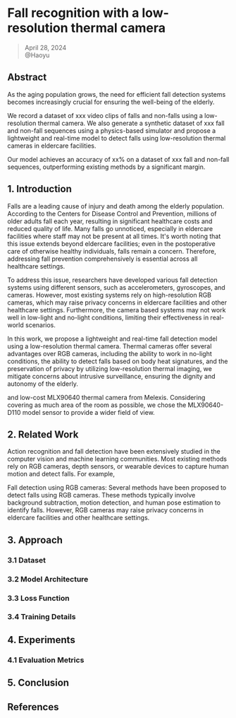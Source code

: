 # Fall recognition with a low-resolution thermal camera

> April 28, 2024  
@Haoyu
> 

## Abstract

As the aging population grows, the need for efficient fall detection systems becomes increasingly crucial for ensuring the well-being of the elderly.

We record a dataset of xxx video clips of falls and non-falls using a low-resolution thermal camera. We also generate a synthetic dataset of xxx fall and non-fall sequences using a physics-based simulator and propose a lightweight and real-time model to detect falls using low-resolution thermal cameras in eldercare facilities. 

Our model achieves an accuracy of xx% on a dataset of xxx fall and non-fall sequences, outperforming existing methods by a significant margin.

## 1. Introduction

Falls are a leading cause of injury and death among the elderly population. According to the Centers for Disease Control and Prevention, millions of older adults fall each year, resulting in significant healthcare costs and reduced quality of life. Many falls go unnoticed, especially in eldercare facilities where staff may not be present at all times. It's worth noting that this issue extends beyond eldercare facilities; even in the postoperative care of otherwise healthy individuals, falls remain a concern. Therefore, addressing fall prevention comprehensively is essential across all healthcare settings.

To address this issue, researchers have developed various fall detection systems using different sensors, such as accelerometers, gyroscopes, and cameras. However, most existing systems rely on high-resolution RGB cameras, which may raise privacy concerns in eldercare facilities and other healthcare settings. Furthermore, the camera based systems may not work well in low-light and no-light conditions, limiting their effectiveness in real-world scenarios.

In this work, we propose a lightweight and real-time fall detection model using a low-resolution thermal camera. Thermal cameras offer several advantages over RGB cameras, including the ability to work in no-light conditions, the ability to detect falls based on body heat signatures, and the preservation of privacy by utilizing low-resolution thermal imaging, we mitigate concerns about intrusive surveillance, ensuring the dignity and autonomy of the elderly.

and low-cost MLX90640 thermal camera from Melexis. Considering covering as much area of the room as possible, we chose the MLX90640-D110 model sensor to provide a wider field of view.

## 2. Related Work

Action recognition and fall detection have been extensively studied in the computer vision and machine learning communities. Most existing methods rely on RGB cameras, depth sensors, or wearable devices to capture human motion and detect falls. For example,

Fall detection using RGB cameras: Several methods have been proposed to detect falls using RGB cameras. These methods typically involve background subtraction, motion detection, and human pose estimation to identify falls. However, RGB cameras may raise privacy concerns in eldercare facilities and other healthcare settings.



## 3. Approach
### 3.1 Dataset


### 3.2 Model Architecture


### 3.3 Loss Function


### 3.4 Training Details


## 4. Experiments
### 4.1 Evaluation Metrics

## 5. Conclusion

## References

```

